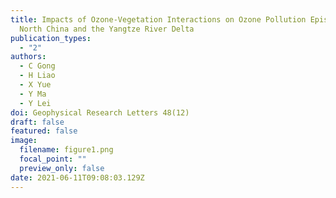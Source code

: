 ```yaml
---
title: Impacts of Ozone-Vegetation Interactions on Ozone Pollution Episodes in
  North China and the Yangtze River Delta
publication_types:
  - "2"
authors:
  - C Gong
  - H Liao
  - X Yue
  - Y Ma
  - Y Lei
doi: Geophysical Research Letters 48(12)
draft: false
featured: false
image:
  filename: figure1.png
  focal_point: ""
  preview_only: false
date: 2021-06-11T09:08:03.129Z
---
```

